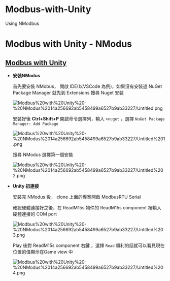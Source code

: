 # Modbus-with-Unity
Using NModbus

# Modbus with Unity - NModus

## [Modbus with Unity](https://github.com/miroc99/Modbus-with-Unity)

- **安裝NModus**

    首先要安裝 NMobus， 開啟 IDE(以VSCode 為例)，如果沒有安裝過 NuGet Package Manager 就先到 Extensions 搜尋 Nuget 安裝

     

    ![Modbus%20with%20Unity%20-%20NModus%2014a256692ab5458499a6527b9ab33227/Untitled.png](Modbus%20with%20Unity%20-%20NModus%2014a256692ab5458499a6527b9ab33227/Untitled.png)

    安裝好後 **Ctrl+Shift+P** 開啟命令選擇列，輸入 `>nuget` ，選擇 `NuGet Package Manager: Add Package`

    ![Modbus%20with%20Unity%20-%20NModus%2014a256692ab5458499a6527b9ab33227/Untitled%201.png](Modbus%20with%20Unity%20-%20NModus%2014a256692ab5458499a6527b9ab33227/Untitled%201.png)

    搜尋 NModus 選擇第一個安裝

    ![Modbus%20with%20Unity%20-%20NModus%2014a256692ab5458499a6527b9ab33227/Untitled%202.png](Modbus%20with%20Unity%20-%20NModus%2014a256692ab5458499a6527b9ab33227/Untitled%202.png)

- **Unity 初連接**

    安裝完 NModus 後， clone 上面的專案開啟 ModbusRTU Serial

    確認硬體連接好之後，在 ReadM15s 物件的 ReadM15s component 裡輸入硬體連接的 COM port

    ![Modbus%20with%20Unity%20-%20NModus%2014a256692ab5458499a6527b9ab33227/Untitled%203.png](Modbus%20with%20Unity%20-%20NModus%2014a256692ab5458499a6527b9ab33227/Untitled%203.png)

    Play 後對 ReadM15s component 右鍵 ，選擇 `Read` 順利的話就可以看見現在位置的值顯示在Game view 中

    ![Modbus%20with%20Unity%20-%20NModus%2014a256692ab5458499a6527b9ab33227/Untitled%204.png](Modbus%20with%20Unity%20-%20NModus%2014a256692ab5458499a6527b9ab33227/Untitled%204.png)

